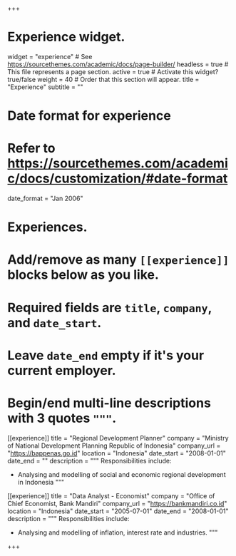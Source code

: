 +++
# Experience widget.
widget = "experience"  # See https://sourcethemes.com/academic/docs/page-builder/
headless = true  # This file represents a page section.
active = true  # Activate this widget? true/false
weight = 40  # Order that this section will appear.
title = "Experience"
subtitle = ""
# Date format for experience
#   Refer to https://sourcethemes.com/academic/docs/customization/#date-format
date_format = "Jan 2006"
# Experiences.
#   Add/remove as many `[[experience]]` blocks below as you like.
#   Required fields are `title`, `company`, and `date_start`.
#   Leave `date_end` empty if it's your current employer.
#   Begin/end multi-line descriptions with 3 quotes `"""`.
[[experience]]
  title = "Regional Development Planner"
  company = "Ministry of National Development Planning Republic of Indonesia"
  company_url = "https://bappenas.go.id"
  location = "Indonesia"
  date_start = "2008-01-01"
  date_end = ""
  description = """
  Responsibilities include:

  * Analysing and modelling of social and economic regional development in Indonesia
  """

[[experience]]
  title = "Data Analyst - Economist"
  company = "Office of Chief Economist, Bank Mandiri"
  company_url = "https://bankmandiri.co.id"
  location = "Indonesia"
  date_start = "2005-07-01"
  date_end = "2008-01-01"
  description = """
  Responsibilities include:

  * Analysing and modelling of inflation, interest rate and industries.
  """

+++
